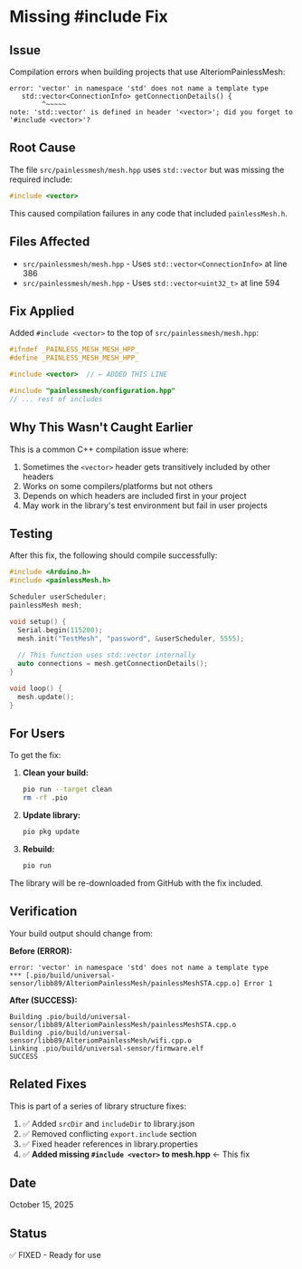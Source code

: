 # Missing #include <vector> Fix

## Issue

Compilation errors when building projects that use AlteriomPainlessMesh:

```
error: 'vector' in namespace 'std' does not name a template type
   std::vector<ConnectionInfo> getConnectionDetails() {
        ^~~~~~
note: 'std::vector' is defined in header '<vector>'; did you forget to '#include <vector>'?
```

## Root Cause

The file `src/painlessmesh/mesh.hpp` uses `std::vector` but was missing the required include:

```cpp
#include <vector>
```

This caused compilation failures in any code that included `painlessMesh.h`.

## Files Affected

- `src/painlessmesh/mesh.hpp` - Uses `std::vector<ConnectionInfo>` at line 386
- `src/painlessmesh/mesh.hpp` - Uses `std::vector<uint32_t>` at line 594

## Fix Applied

Added `#include <vector>` to the top of `src/painlessmesh/mesh.hpp`:

```cpp
#ifndef _PAINLESS_MESH_MESH_HPP_
#define _PAINLESS_MESH_MESH_HPP_

#include <vector>  // ← ADDED THIS LINE

#include "painlessmesh/configuration.hpp"
// ... rest of includes
```

## Why This Wasn't Caught Earlier

This is a common C++ compilation issue where:
1. Sometimes the `<vector>` header gets transitively included by other headers
2. Works on some compilers/platforms but not others
3. Depends on which headers are included first in your project
4. May work in the library's test environment but fail in user projects

## Testing

After this fix, the following should compile successfully:

```cpp
#include <Arduino.h>
#include <painlessMesh.h>

Scheduler userScheduler;
painlessMesh mesh;

void setup() {
  Serial.begin(115200);
  mesh.init("TestMesh", "password", &userScheduler, 5555);
  
  // This function uses std::vector internally
  auto connections = mesh.getConnectionDetails();
}

void loop() {
  mesh.update();
}
```

## For Users

To get the fix:

1. **Clean your build:**
   ```bash
   pio run --target clean
   rm -rf .pio
   ```

2. **Update library:**
   ```bash
   pio pkg update
   ```

3. **Rebuild:**
   ```bash
   pio run
   ```

The library will be re-downloaded from GitHub with the fix included.

## Verification

Your build output should change from:

**Before (ERROR):**
```
error: 'vector' in namespace 'std' does not name a template type
*** [.pio/build/universal-sensor/libb89/AlteriomPainlessMesh/painlessMeshSTA.cpp.o] Error 1
```

**After (SUCCESS):**
```
Building .pio/build/universal-sensor/libb89/AlteriomPainlessMesh/painlessMeshSTA.cpp.o
Building .pio/build/universal-sensor/libb89/AlteriomPainlessMesh/wifi.cpp.o
Linking .pio/build/universal-sensor/firmware.elf
SUCCESS
```

## Related Fixes

This is part of a series of library structure fixes:
1. ✅ Added `srcDir` and `includeDir` to library.json
2. ✅ Removed conflicting `export.include` section
3. ✅ Fixed header references in library.properties
4. ✅ **Added missing `#include <vector>` to mesh.hpp** ← This fix

## Date

October 15, 2025

## Status

✅ FIXED - Ready for use
